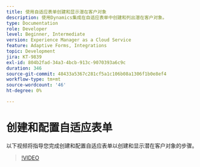 ```yaml
---
title: 使用自适应表单创建和显示潜在客户对象
description: 使用Dynamics集成在自适应表单中创建和列出潜在客户对象。
type: Documentation
role: Developer
level: Beginner, Intermediate
version: Experience Manager as a Cloud Service
feature: Adaptive Forms, Integrations
topic: Development
jira: KT-9839
exl-id: 804b2fad-34a3-4bcb-913c-9070393a6c9c
duration: 346
source-git-commit: 48433a5367c281cf5a1c106b08a1306f1b0e8ef4
workflow-type: tm+mt
source-wordcount: '46'
ht-degree: 0%

---
```


# 创建和配置自适应表单


以下视频将指导您完成创建和配置自适应表单以创建和显示潜在客户对象的步骤。

>[!VIDEO](https://video.tv.adobe.com/v/3449318?quality=12&learn=on&captions=chi_hans)
